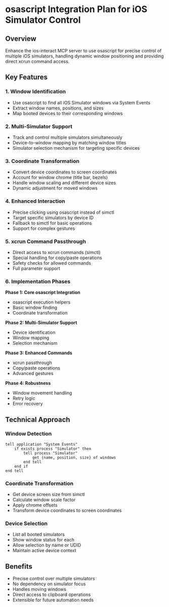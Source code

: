 # osascript Integration Plan for iOS Simulator Control

## Overview
Enhance the ios-interact MCP server to use osascript for precise control of multiple iOS simulators, handling dynamic window positioning and providing direct xcrun command access.

## Key Features

### 1. Window Identification
- Use osascript to find all iOS Simulator windows via System Events
- Extract window names, positions, and sizes
- Map booted devices to their corresponding windows

### 2. Multi-Simulator Support
- Track and control multiple simulators simultaneously
- Device-to-window mapping by matching window titles
- Simulator selection mechanism for targeting specific devices

### 3. Coordinate Transformation
- Convert device coordinates to screen coordinates
- Account for window chrome (title bar, bezels)
- Handle window scaling and different device sizes
- Dynamic adjustment for moved windows

### 4. Enhanced Interaction
- Precise clicking using osascript instead of simctl
- Target specific simulators by device ID
- Fallback to simctl for basic operations
- Support for complex gestures

### 5. xcrun Command Passthrough
- Direct access to xcrun commands (simctl)
- Special handling for copy/paste operations
- Safety checks for allowed commands
- Full parameter support

### 6. Implementation Phases

**Phase 1: Core osascript Integration**
- osascript execution helpers
- Basic window finding
- Coordinate transformation

**Phase 2: Multi-Simulator Support**
- Device identification
- Window mapping
- Selection mechanism

**Phase 3: Enhanced Commands**
- xcrun passthrough
- Copy/paste operations
- Advanced gestures

**Phase 4: Robustness**
- Window movement handling
- Retry logic
- Error recovery

## Technical Approach

### Window Detection
```applescript
tell application "System Events"
    if exists process "Simulator" then
        tell process "Simulator"
            get {name, position, size} of windows
        end tell
    end if
end tell
```

### Coordinate Transformation
- Get device screen size from simctl
- Calculate window scale factor
- Apply chrome offsets
- Transform device coordinates to screen coordinates

### Device Selection
- List all booted simulators
- Show window status for each
- Allow selection by name or UDID
- Maintain active device context

## Benefits
- Precise control over multiple simulators
- No dependency on simulator focus
- Handles moving windows
- Direct access to clipboard operations
- Extensible for future automation needs
